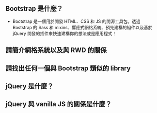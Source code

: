 ## Bootstrap 是什麼？

- Bootstrap 是一個用於開發 HTML、CSS 和 JS 的開源工具包。透過 Boststrap 的 Sass 和 mixins、響應式網格系統、預先建構的組件以及基於 jQuery 開發的插件來快速建構你的想法或是應用程式！

## 請簡介網格系統以及與 RWD 的關係



## 請找出任何一個與 Bootstrap 類似的 library



## jQuery 是什麼？



## jQuery 與 vanilla JS 的關係是什麼？


